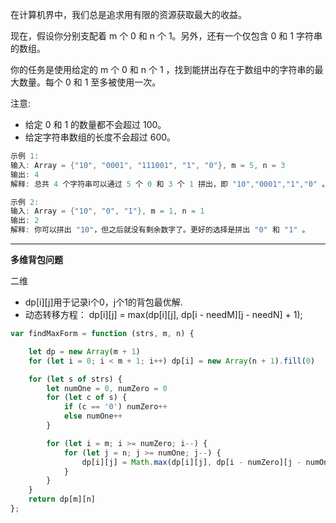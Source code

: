 在计算机界中，我们总是追求用有限的资源获取最大的收益。

现在，假设你分别支配着 m 个 0 和 n 个 1。另外，还有一个仅包含 0 和 1 字符串的数组。

你的任务是使用给定的 m 个 0 和 n 个 1 ，找到能拼出存在于数组中的字符串的最大数量。每个 0 和 1 至多被使用一次。

注意:

- 给定 0 和 1 的数量都不会超过 100。
- 给定字符串数组的长度不会超过 600。

```cpp
示例 1:
输入: Array = {"10", "0001", "111001", "1", "0"}, m = 5, n = 3
输出: 4
解释: 总共 4 个字符串可以通过 5 个 0 和 3 个 1 拼出，即 "10","0001","1","0" 。

示例 2:
输入: Array = {"10", "0", "1"}, m = 1, n = 1
输出: 2
解释: 你可以拼出 "10"，但之后就没有剩余数字了。更好的选择是拼出 "0" 和 "1" 。
```

---



**多维背包问题** 

二维

- dp[i][j]用于记录i个0，j个1的背包最优解.
- 动态转移方程：  dp[i][j] = max(dp[i][j], dp[i - needM][j - needN] + 1);

```javascript
var findMaxForm = function (strs, m, n) {

    let dp = new Array(m + 1)
    for (let i = 0; i < m + 1; i++) dp[i] = new Array(n + 1).fill(0)

    for (let s of strs) {
        let numOne = 0, numZero = 0
        for (let c of s) {
            if (c == '0') numZero++
            else numOne++
        }

        for (let i = m; i >= numZero; i--) {
            for (let j = n; j >= numOne; j--) {
                dp[i][j] = Math.max(dp[i][j], dp[i - numZero][j - numOne] + 1)
            }
        }
    }
    return dp[m][n]
};
```



